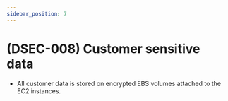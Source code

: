 ```yaml
---
sidebar_position: 7
---
```


# (DSEC-008) Customer sensitive data
* All customer data is stored on encrypted EBS volumes attached to the EC2 instances.